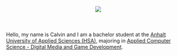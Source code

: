 <h1 align="center">
  <a href="https://git.io/typing-svg">
    <img src="https://readme-typing-svg.herokuapp.com/?lines=Hello,+There!+👋;This+is+Calvin....;Nice+to+meet+you!&center=true&size=30">
  </a>
</h1>
<br>
<br>
Hello, my name is Calvin and I am a bachelor student at the <a href="https://www.hs-anhalt.de/en/start-page.html" target="_blank">Anhalt University of Applied Sciences (HSA)</a>, majoring in <a href="https://www.hs-anhalt.de/en/study/orientation/degree-programs/detail/applied-computer-science-digital-media-and-game-development-bachelor-of-science-1.html" target="_blank">Applied Computer Science - Digital Media and Game Development</a>.
